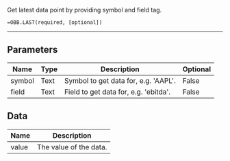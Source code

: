 <!-- markdownlint-disable MD041 -->

Get latest data point by providing symbol and field tag.

```excel wordwrap
=OBB.LAST(required, [optional])
```

---

## Parameters

| Name | Type | Description | Optional |
| ---- | ---- | ----------- | -------- |
| symbol | Text | Symbol to get data for, e.g. 'AAPL'. | False |
| field | Text | Field to get data for, e.g. 'ebitda'. | False |

## Data

| Name | Description |
| ---- | ----------- |
| value | The value of the data.  |
